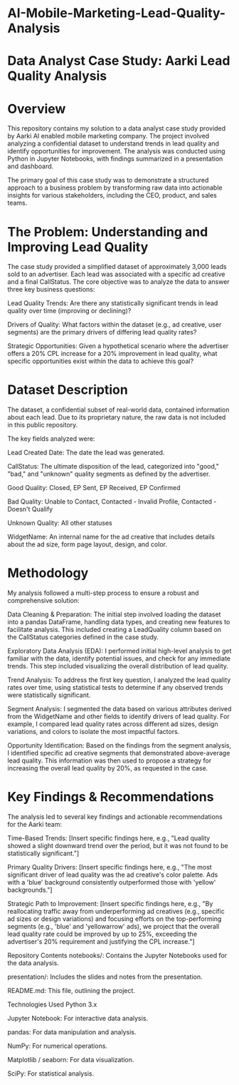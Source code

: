 # AI-Mobile-Marketing-Lead-Quality-Analysis

# Data Analyst Case Study: Aarki Lead Quality Analysis
# Overview
This repository contains my solution to a data analyst case study provided by Aarki AI enabled mobile marketing company. The project involved analyzing a confidential dataset to understand trends in lead quality and identify opportunities for improvement. The analysis was conducted using Python in Jupyter Notebooks, with findings summarized in a presentation and dashboard.

The primary goal of this case study was to demonstrate a structured approach to a business problem by transforming raw data into actionable insights for various stakeholders, including the CEO, product, and sales teams.

# The Problem: Understanding and Improving Lead Quality

The case study provided a simplified dataset of approximately 3,000 leads sold to an advertiser. Each lead was associated with a specific ad creative and a final CallStatus. The core objective was to analyze the data to answer three key business questions:

Lead Quality Trends: Are there any statistically significant trends in lead quality over time (improving or declining)?

Drivers of Quality: What factors within the dataset (e.g., ad creative, user segments) are the primary drivers of differing lead quality rates?

Strategic Opportunities: Given a hypothetical scenario where the advertiser offers a 20% CPL increase for a 20% improvement in lead quality, what specific opportunities exist within the data to achieve this goal?

# Dataset Description
The dataset, a confidential subset of real-world data, contained information about each lead. Due to its proprietary nature, the raw data is not included in this public repository.

The key fields analyzed were:

Lead Created Date: The date the lead was generated.

CallStatus: The ultimate disposition of the lead, categorized into "good," "bad," and "unknown" quality segments as defined by the advertiser.

Good Quality: Closed, EP Sent, EP Received, EP Confirmed

Bad Quality: Unable to Contact, Contacted - Invalid Profile, Contacted - Doesn't Qualify

Unknown Quality: All other statuses

WidgetName: An internal name for the ad creative that includes details about the ad size, form page layout, design, and color.

# Methodology
My analysis followed a multi-step process to ensure a robust and comprehensive solution:

Data Cleaning & Preparation: The initial step involved loading the dataset into a pandas DataFrame, handling data types, and creating new features to facilitate analysis. This included creating a LeadQuality column based on the CallStatus categories defined in the case study.

Exploratory Data Analysis (EDA): I performed initial high-level analysis to get familiar with the data, identify potential issues, and check for any immediate trends. This step included visualizing the overall distribution of lead quality.

Trend Analysis: To address the first key question, I analyzed the lead quality rates over time, using statistical tests to determine if any observed trends were statistically significant.

Segment Analysis: I segmented the data based on various attributes derived from the WidgetName and other fields to identify drivers of lead quality. For example, I compared lead quality rates across different ad sizes, design variations, and colors to isolate the most impactful factors.

Opportunity Identification: Based on the findings from the segment analysis, I identified specific ad creative segments that demonstrated above-average lead quality. This information was then used to propose a strategy for increasing the overall lead quality by 20%, as requested in the case.

# Key Findings & Recommendations
The analysis led to several key findings and actionable recommendations for the Aarki team:

Time-Based Trends: [Insert specific findings here, e.g., "Lead quality showed a slight downward trend over the period, but it was not found to be statistically significant."]

Primary Quality Drivers: [Insert specific findings here, e.g., "The most significant driver of lead quality was the ad creative's color palette. Ads with a 'blue' background consistently outperformed those with 'yellow' backgrounds."]

Strategic Path to Improvement: [Insert specific findings here, e.g., "By reallocating traffic away from underperforming ad creatives (e.g., specific ad sizes or design variations) and focusing efforts on the top-performing segments (e.g., 'blue' and 'yellowarrow' ads), we project that the overall lead quality rate could be improved by up to 25%, exceeding the advertiser's 20% requirement and justifying the CPL increase."]

Repository Contents
notebooks/: Contains the Jupyter Notebooks used for the data analysis.

presentation/: Includes the slides and notes from the presentation.

README.md: This file, outlining the project.

Technologies Used
Python 3.x

Jupyter Notebook: For interactive data analysis.

pandas: For data manipulation and analysis.

NumPy: For numerical operations.

Matplotlib / seaborn: For data visualization.

SciPy: For statistical analysis.
